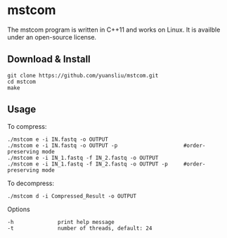 # mstcom

The mstcom program is written in C++11 and works on Linux. It is availble under an open-source license.

## Download & Install

	git clone https://github.com/yuansliu/mstcom.git
 	cd mstcom
	make
  
 ## Usage
 To compress:
 
 	./mstcom e -i IN.fastq -o OUTPUT
 	./mstcom e -i IN.fastq -o OUTPUT -p                     #order-preserving mode
 	./mstcom e -i IN_1.fastq -f IN_2.fastq -o OUTPUT
 	./mstcom e -i IN_1.fastq -f IN_2.fastq -o OUTPUT -p     #order-preserving mode
  
 To decompress:
 
 	./mstcom d -i Compressed_Result -o OUTPUT
  
Options

 	-h              print help message
 	-t              number of threads, default: 24
  
